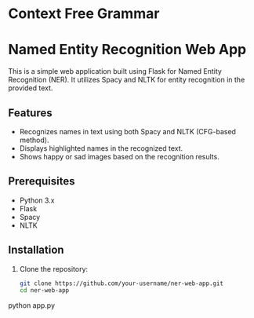 # Context Free Grammar
# Named Entity Recognition Web App

This is a simple web application built using Flask for Named Entity Recognition (NER). It utilizes Spacy and NLTK for entity recognition in the provided text.

## Features

- Recognizes names in text using both Spacy and NLTK (CFG-based method).
- Displays highlighted names in the recognized text.
- Shows happy or sad images based on the recognition results.

## Prerequisites

- Python 3.x
- Flask
- Spacy
- NLTK

## Installation

1. Clone the repository:

   ```bash
   git clone https://github.com/your-username/ner-web-app.git
   cd ner-web-app
python app.py
